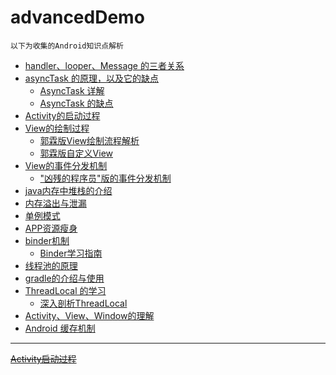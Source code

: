 # advancedDemo

```
以下为收集的Android知识点解析
```
- [handler、looper、Message 的三者关系](http://blog.csdn.net/lmj623565791/article/details/38377229)
- [asyncTask 的原理，以及它的缺点](http://weishu.me/2016/01/18/dive-into-asynctask/)
    - [AsyncTask 详解](http://blog.csdn.net/guolin_blog/article/details/11711405)
    - [AsyncTask 的缺点](/studyNote/android/AsyncTask.md)
- [Activity的启动过程](http://blog.csdn.net/qian520ao/article/details/78156214)
- [View的绘制过程](http://www.jianshu.com/p/5a71014e7b1b)
    - [郭霖版View绘制流程解析](http://blog.csdn.net/guolin_blog/article/details/16330267)
    - [郭霖版自定义View](http://blog.csdn.net/guolin_blog/article/details/17357967)
- [View的事件分发机制](http://www.jianshu.com/p/e99b5e8bd67b?utm_campaign=maleskine&utm_content=note&utm_medium=pc_all_hots&utm_source=recommendation)
    - ["凶残的程序员"版的事件分发机制](http://blog.csdn.net/qian520ao/article/details/77429593)
- [java内存中堆栈的介绍](http://www.jianshu.com/p/bf159a9c391a)
- [内存溢出与泄漏](http://www.jianshu.com/p/bf159a9c391a)
- [单例模式](http://wuchong.me/blog/2014/08/28/how-to-correctly-write-singleton-pattern/)
- [APP资源瘦身](https://developer.android.com/studio/build/shrink-code.html)
- [binder机制](http://blog.csdn.net/qian520ao/article/details/78089877)
    - [Binder学习指南](http://weishu.me/2016/01/12/binder-index-for-newer/)
- [线程池的原理](http://www.jianshu.com/p/3da543063b8c)
- [gradle的介绍与使用](http://www.jianshu.com/p/9df3c3b6067a)
- [ThreadLocal 的学习](https://blog.piasy.com/2017/01/13/Android-Basics-ThreadLocal-HashMap/)
    - [深入剖析ThreadLocal](http://www.importnew.com/17849.html)
- [Activity、View、Window的理解](http://www.jianshu.com/p/5297e307a688)
- [Android 缓存机制](/studyNote/android/AndroidCachingStrategy.md)

---
~~[Activity启动过程](/studyNote/android/activityLaunchProcess.md)~~

